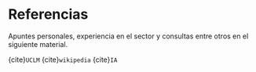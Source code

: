 # Referencias

Apuntes personales, experiencia en el sector y consultas entre otros en el siguiente material.

{cite}`UCLM`
{cite}`wikipedia`
{cite}`IA`

